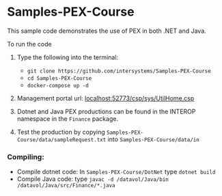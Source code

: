 # Samples-PEX-Course

This sample code demonstrates the use of PEX in both .NET and Java. 

To run the code

1. Type the following into the terminal:
    * `git clone https://github.com/intersystems/Samples-PEX-Course`
    * `cd Samples-PEX-Course`
    * `docker-compose up -d`

2. Management portal url: [localhost:52773/csp/sys/UtilHome.csp](localhost:52773/csp/sys/UtilHome.csp)

3. Dotnet and Java PEX productions can be found in the INTEROP namespace in the `Finance` package.

4. Test the production by copying `Samples-PEX-Course/data/sampleRequest.txt` into `Samples-PEX-Course/data/in`

### Compiling:

* Compile dotnet code: In `Samples-PEX-Course/DotNet` type `dotnet build`
* Compile Java code: type `javac -d /datavol/Java/bin /datavol/Java/src/Finance/*.java`

